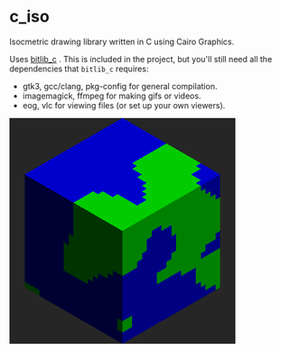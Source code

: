 # c_iso
Isocmetric drawing library written in C using Cairo Graphics.

Uses [bitlib_c](https://github.com/bit101/bitlib_c) . This is included in the project, but you'll still need all the dependencies that `bitlib_c` requires:

- gtk3, gcc/clang, pkg-config for general compilation.
- imagemagick, ffmpeg for making gifs or videos.
- eog, vlc for viewing files (or set up your own viewers).

![demo.gif](demo/demo.gif)
